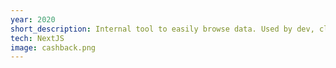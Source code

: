 ```yaml
---
year: 2020
short_description: Internal tool to easily browse data. Used by dev, clearer & customer support teams
tech: NextJS 
image: cashback.png
---
```

